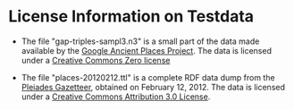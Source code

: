 # License Information on Testdata

* The file "gap-triples-sampl3.n3" is a small part of the data made available by the 
  [Google Ancient Places Project](http://googleancientplaces.wordpress.com/). The data 
  is licensed under a [Creative Commons Zero license](http://creativecommons.org/publicdomain/zero/1.0/)

* The file "places-20120212.ttl" is a complete RDF data dump from the
  [Pleiades Gazetteer](http://pleiades.stoa.org/downloads), obtained on February 12, 2012. The
  data is licensed under a [Creative Commons Attribution 3.0 License](http://creativecommons.org/licenses/by/3.0/).
  
